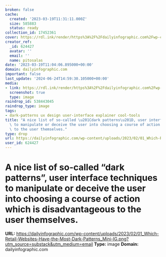```yaml
---
broken: false
cache:
  created: '2023-03-19T11:31:11.000Z'
  size: 585883
  status: ready
collection_id: 17452361
cover: https://rdl.ink/render/https%3A%2F%2Fdailyinfographic.com%2Fwp-content%2Fuploads%2F2023%2F02%2F01_Which-Retail-Websites-Have-the-Most-Dark-Patterns_Mini-IG.png%3Futm_source%3Dsubstack%26utm_medium%3Demail
creator_ref:
  _id: 624427
  avatar: ''
  email: ''
  name: pitosalas
date: '2023-03-19T11:04:06.895000+00:00'
domain: dailyinfographic.com
important: false
last_update: '2024-06-24T14:59:30.105000+00:00'
media:
- link: https://rdl.ink/render/https%3A%2F%2Fdailyinfographic.com%2Fwp-content%2Fuploads%2F2023%2F02%2F01_Which-Retail-Websites-Have-the-Most-Dark-Patterns_Mini-IG.png%3Futm_source%3Dsubstack%26utm_medium%3Demail
  screenshot: true
  type: image
raindrop_id: 538443045
raindrop_type: image
tags:
- dark-patterns ux design user-interface explainer cool-tools
title: "A nice list of so-called \u201Cdark patterns\u201D, user interface techniques\
  \ to manipulate or deceive the user into choosing a course of action which is disadvantageous\
  \ to the user themselves."
type: drop
url: https://dailyinfographic.com/wp-content/uploads/2023/02/01_Which-Retail-Websites-Have-the-Most-Dark-Patterns_Mini-IG.png?utm_source=substack&utm_medium=email
user_id: 624427
---
```


# A nice list of so-called “dark patterns”, user interface techniques to manipulate or deceive the user into choosing a course of action which is disadvantageous to the user themselves.

**URL:** https://dailyinfographic.com/wp-content/uploads/2023/02/01_Which-Retail-Websites-Have-the-Most-Dark-Patterns_Mini-IG.png?utm_source=substack&utm_medium=email
**Type:** image
**Domain:** dailyinfographic.com
